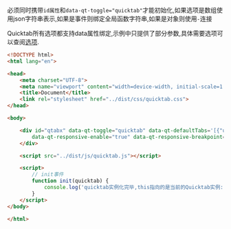 必须同时携带`id属性`和`data-qt-toggle="quicktab"`才能初始化,如果选项是数组使用json字符串表示,如果是事件则绑定全局函数字符串,如果是对象则使用`-`连接

Quicktab所有选项都支持data属性绑定,示例中只提供了部分参数,具体需要选项可以查阅[选项](/options).

```html
<!DOCTYPE html>
<html lang="en">

<head>
    <meta charset="UTF-8">
    <meta name="viewport" content="width=device-width, initial-scale=1.0">
    <title>Document</title>
    <link rel="stylesheet" href="../dist/css/quicktab.css">
</head>

<body>

    <div id="qtabx" data-qt-toggle="quicktab" data-qt-defaultTabs='[{"url":"welcome.html","title":"首页"}]'
        data-qt-responsive-enable="true" data-qt-responsive-breakpoint="576" data-qt-onInit="init">
    </div>

    <script src="../dist/js/quicktab.js"></script>

    <script>
        // init事件
        function init(quicktab) {
            console.log('quicktab实例化完毕,this指向的是当前的Quicktab实例:', this);
        }
    </script>
</body>

</html>
```

<ShowCase text="Run"  src="Quicktab/demo/attribute.html"/>